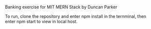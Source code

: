 Banking exercise for MIT MERN Stack
by 
Duncan Parker

To run, clone the repository and enter npm install in the ternminal, then enter npm start to view in local host.
